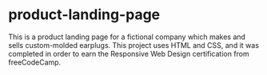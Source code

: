 # product-landing-page
This is a product landing page for a fictional company which makes and sells custom-molded earplugs. This project uses HTML and CSS, and it was completed in order to earn the Responsive Web Design certification from freeCodeCamp.
